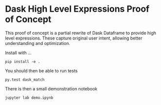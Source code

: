 Dask High Level Expressions Proof of Concept
============================================

This proof of concept is a partial rewrite of Dask Dataframe to provide high
level expressions.  These capture original user intent, allowing better
understanding and optimization.

Install with ...

```
pip install -e .
```

You should then be able to run tests

```
py.test dask_match
```

There is then a small demonstration notebook

```
jupyter lab demo.ipynb
```
